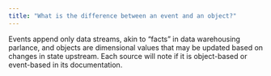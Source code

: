 ```yaml
---
title: "What is the difference between an event and an object?"
---
```


Events append only data streams, akin to “facts” in data warehousing parlance, and objects are dimensional values that may be updated based on changes in state upstream. Each source will note if it is object-based or event-based in its documentation.
